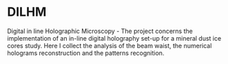 # DILHM
Digital in line Holographic Microscopy  - The project concerns the implementation of an  in-line digital holography set-up for a mineral dust ice cores study. Here I collect the analysis of the beam waist, the numerical holograms reconstruction and the patterns recognition.
